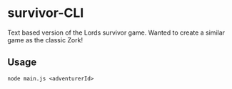 # survivor-CLI

Text based version of the Lords survivor game. Wanted to create a similar game as the classic Zork! 

## Usage

```node main.js <adventurerId>```